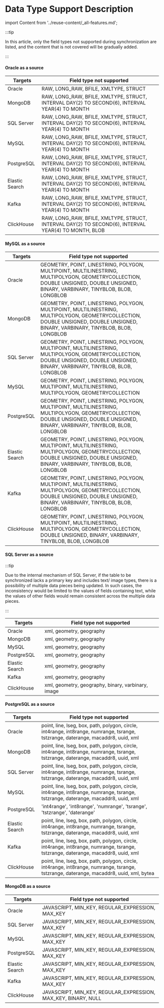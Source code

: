 # Data Type Support Description

import Content from '../reuse-content/_all-features.md';

<Content />

:::tip

In this article, only the field types not supported during synchronization are listed, and the content that is not covered will be gradually added.

:::

#### Oracle as a source

| Targets | Field type not supported |
| -------------- | ------------------------------------------------------------ |
| Oracle | RAW, LONG_RAW, BFILE, XMLTYPE, STRUCT |
| MongoDB | RAW, LONG_RAW, BFILE, XMLTYPE, STRUCT, INTERVAL DAY(2) TO SECOND(6), INTERVAL YEAR(4) TO MONTH |
| SQL Server | RAW, LONG_RAW, BFILE, XMLTYPE, STRUCT, INTERVAL DAY(2) TO SECOND(6), INTERVAL YEAR(4) TO MONTH |
| MySQL | RAW, LONG_RAW, BFILE, XMLTYPE, STRUCT, INTERVAL DAY(2) TO SECOND(6), INTERVAL YEAR(4) TO MONTH |
| PostgreSQL | RAW, LONG_RAW, BFILE, XMLTYPE, STRUCT, INTERVAL DAY(2) TO SECOND(6), INTERVAL YEAR(4) TO MONTH |
| Elastic Search | RAW, LONG_RAW, BFILE, XMLTYPE, STRUCT, INTERVAL DAY(2) TO SECOND(6), INTERVAL YEAR(4) TO MONTH |
| Kafka | RAW, LONG_RAW, BFILE, XMLTYPE, STRUCT, INTERVAL DAY(2) TO SECOND(6), INTERVAL YEAR(4) TO MONTH |
| ClickHouse | RAW, LONG_RAW, BFILE, XMLTYPE, STRUCT, INTERVAL DAY(2) TO SECOND(6), INTERVAL YEAR(4) TO MONTH, BLOB |

#### MySQL as a source

| Targets | Field type not supported |
| -------------- | ------------------------------------------------------------ |
| Oracle | GEOMETRY, POINT, LINESTRING, POLYGON, MULTIPOINT, MULTILINESTRING, MULTIPOLYGON, GEOMETRYCOLLECTION, DOUBLE UNSIGNED, DOUBLE UNSIGNED, BINARY, VARBINARY, TINYBLOB, BLOB, LONGBLOB |
| MongoDB | GEOMETRY, POINT, LINESTRING, POLYGON, MULTIPOINT, MULTILINESTRING, MULTIPOLYGON, GEOMETRYCOLLECTION, DOUBLE UNSIGNED, DOUBLE UNSIGNED, BINARY, VARBINARY, TINYBLOB, BLOB, LONGBLOB |
| SQL Server | GEOMETRY, POINT, LINESTRING, POLYGON, MULTIPOINT, MULTILINESTRING, MULTIPOLYGON, GEOMETRYCOLLECTION, DOUBLE UNSIGNED, DOUBLE UNSIGNED, BINARY, VARBINARY, TINYBLOB, BLOB, LONGBLOB |
| MySQL | GEOMETRY, POINT, LINESTRING, POLYGON, MULTIPOINT, MULTILINESTRING, MULTIPOLYGON, GEOMETRYCOLLECTION |
| PostgreSQL | GEOMETRY, POINT, LINESTRING, POLYGON, MULTIPOINT, MULTILINESTRING, MULTIPOLYGON, GEOMETRYCOLLECTION, DOUBLE UNSIGNED, DOUBLE UNSIGNED, BINARY, VARBINARY, TINYBLOB, BLOB, LONGBLOB |
| Elastic Search | GEOMETRY, POINT, LINESTRING, POLYGON, MULTIPOINT, MULTILINESTRING, MULTIPOLYGON, GEOMETRYCOLLECTION, DOUBLE UNSIGNED, DOUBLE UNSIGNED, BINARY, VARBINARY, TINYBLOB, BLOB, LONGBLOB |
| Kafka | GEOMETRY, POINT, LINESTRING, POLYGON, MULTIPOINT, MULTILINESTRING, MULTIPOLYGON, GEOMETRYCOLLECTION, DOUBLE UNSIGNED, DOUBLE UNSIGNED, BINARY, VARBINARY, TINYBLOB, BLOB, LONGBLOB |
| ClickHouse | GEOMETRY, POINT, LINESTRING, POLYGON, MULTIPOINT, MULTILINESTRING, MULTIPOLYGON, GEOMETRYCOLLECTION, DOUBLE UNSIGNED, BINARY, VARBINARY, TINYBLOB, BLOB, LONGBLOB |

#### SQL Server as a source

:::tip

Due to the internal mechanism of SQL Server, if the table to be synchronized lacks a primary key and includes text/ image types, there is a possibility of multiple data pieces being updated. In such cases, the inconsistency would be limited to the values of fields containing text, while the values of other fields would remain consistent across the multiple data pieces.

:::

| Targets | Field type not supported |
| -------------- | ----------------------------------------------- |
| Oracle | xml, geometry, geography |
| MongoDB | xml, geometry, geography |
| MySQL | xml, geometry, geography |
| PostgreSQL | xml, geometry, geography |
| Elastic Search | xml, geometry, geography |
| Kafka | xml, geometry, geography |
| ClickHouse | xml, geometry, geography, binary, varbinary, image |

#### PostgreSQL as a source

| Targets | Field type not supported |
| -------------- | ------------------------------------------------------------ |
| Oracle | point, line, lseg, box, path, polygon, circle, int4range, int8range, numrange, tsrange, tstzrange, daterange, macaddr8, uuid, xml |
| MongoDB | point, line, lseg, box, path, polygon, circle, int4range, int8range, numrange, tsrange, tstzrange, daterange, macaddr8, uuid, xml |
| SQL Server | point, line, lseg, box, path, polygon, circle, int4range, int8range, numrange, tsrange, tstzrange, daterange, macaddr8, uuid, xml |
| MySQL | point, line, lseg, box, path, polygon, circle, int4range, int8range, numrange, tsrange, tstzrange, daterange, macaddr8, uuid, xml |
| PostgreSQL | 'int4range', 'int8range', 'numrange', 'tsrange', 'tstzrange', 'daterange' |
| Elastic Search | point, line, lseg, box, path, polygon, circle, int4range, int8range, numrange, tsrange, tstzrange, daterange, macaddr8, uuid, xml |
| Kafka | point, line, lseg, box, path, polygon, circle, int4range, int8range, numrange, tsrange, tstzrange, daterange, macaddr8, uuid, xml |
| ClickHouse | point, line, lseg, box, path, polygon, circle, int4range, int8range, numrange, tsrange, tstzrange, daterange, macaddr8, uuid, xml, bytea |

#### MongoDB as a source

| Targets | Field type not supported |
| -------------- | --------------------------------------------------------- |
| Oracle | JAVASCRIPT, MIN_KEY, REGULAR_EXPRESSION, MAX_KEY |
| SQL Server | JAVASCRIPT, MIN_KEY, REGULAR_EXPRESSION, MAX_KEY |
| MySQL | JAVASCRIPT, MIN_KEY, REGULAR_EXPRESSION, MAX_KEY |
| PostgreSQL | JAVASCRIPT, MIN_KEY, REGULAR_EXPRESSION, MAX_KEY |
| Elastic Search | JAVASCRIPT, MIN_KEY, REGULAR_EXPRESSION, MAX_KEY |
| Kafka | JAVASCRIPT, MIN_KEY, REGULAR_EXPRESSION, MAX_KEY |
| ClickHouse | JAVASCRIPT, MIN_KEY, REGULAR_EXPRESSION, MAX_KEY, BINARY, NULL |

